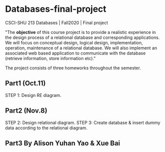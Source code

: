 # Databases-final-project

CSCI-SHU 213 Databases | Fall2020 | Final project

"The **objective** of this course project is to provide a realistic experience in the design process of a relational database and corresponding applications. We will focus on conceptual design, logical design, implementation, operation, maintenance of a relational database. We will also implement an associated web based application to communicate with the database (retrieve information, store information etc)."

The project consists of three homeworks throughout the semester.

## Part1 (Oct.11)

STEP 1: Design RE diagram.

## Part2 (Nov.8)

STEP 2: Design relational diagram.
STEP 3: Create database & insert dummy data according to the relational diagram.

## Part3 **By Alison Yuhan Yao & Xue Bai**
